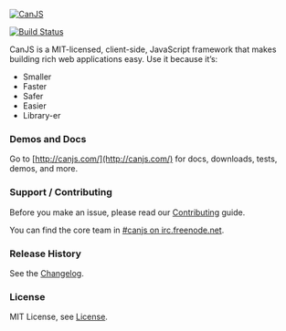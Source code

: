 [![CanJS](http://canjs.us/scripts/static/img/canjs_logo_yellow_small.png)](http://canjs.us/)
 
[![Build Status](https://travis-ci.org/bitovi/canjs.png?branch=master)](https://travis-ci.org/bitovi/canjs)

CanJS is a MIT-licensed, client-side, JavaScript framework that makes building 
rich web applications easy. Use it because it’s:

- Smaller 
- Faster 
- Safer 
- Easier 
- Library-er

### Demos and Docs
Go to [http://canjs.com/](http://canjs.com/) for docs, downloads, tests, demos, and more.

### Support / Contributing
Before you make an issue, please read our [Contributing](contributing.md) guide.

You can find the core team in [#canjs on irc.freenode.net](irc://irc.freenode.net/#canjs).

### Release History
See the [Changelog](changelog.md).

### License
MIT License, see [License](license.md).

